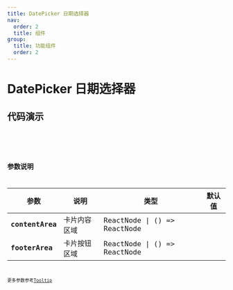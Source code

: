 ```yaml
---
title: DatePicker 日期选择器
nav:
  order: 2
  title: 组件
group:
  title: 功能组件
  order: 2
---
```


# DatePicker 日期选择器



## 代码演示

<code src='./demo/base.tsx'  title='基本' desc='选择时间点' />

<code src='./demo/range.tsx'  title='基本' desc='选择时间范围' />

## 参数说明

| 参数            | 说明         | 类型                         | 默认值 |
| --------------- | ------------ | ---------------------------- | ------ |
| **contentArea** | 卡片内容区域 | ReactNode \| () => ReactNode |        |
| **footerArea**  | 卡片按钮区域 | ReactNode \| () => ReactNode |        |

更多参数参考[Tooltip](/components/basic/tooltip)
